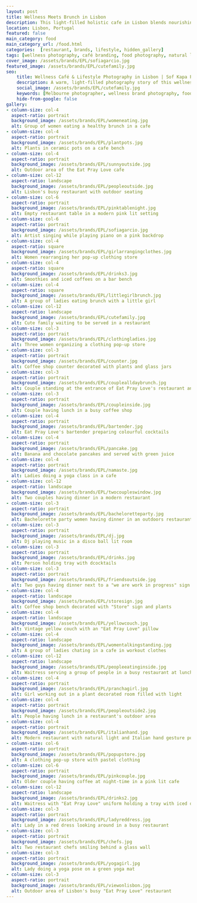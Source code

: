 ```yaml
---
layout: post
title: Wellness Meets Brunch in Lisbon
description: This light-filled holistic cafe in Lisbon blends nourishing food, soulful spaces, and restorative wellness classes. Through photography, we captured its warm atmosphere, vibrant brunches, and the calm energy that defines its brand. 
location: Lisbon, Portugal
featured: false
main_category: food
main_category_url: /food.html
categories:  [restaurant, brands, lifestyle, hidden_gallery]
tags: [wellness photography, café branding, food photography, natural light, Lisbon brunch, yoga studio, calm spaces, brand storytelling, lifestyle photography, slow living, Sof Kapa Photography]
cover_image: /assets/brands/EPL/sofiagarcio.jpg
featured_image: /assets/brands/EPL/cutefamily.jpg
seo:
    title: Wellness Café & Lifestyle Photography in Lisbon | Sof Kapa Photography
    description: A warm, light-filled photography story of this wellness café in Lisbon — capturing vibrant brunch moments, holistic branding, and the soul of Eat Pray Love’s serene space. 
    social_image: /assets/brands/EPL/cutefamily.jpg
    keywords: [Melbourne photographer, wellness brand photography, food photographer Lisbon, lifestyle café photos, yoga studio photography, restaurant branding, holistic cafe, Portugal photography]
    hide-from-google: false 
gallery:
- column-size: col-4
  aspect-ratio: portrait
  background_image: /assets/brands/EPL/womeneating.jpg
  alt: Group of women eating a healthy brunch in a cafe
- column-size: col-4
  aspect-ratio: portrait
  background_image: /assets/brands/EPL/plantpots.jpg
  alt: Plants in ceramic pots on a cafe bench
- column-size: col-4
  aspect-ratio: portrait
  background_image: /assets/brands/EPL/sunnyoutside.jpg
  alt: Outdoor area of the Eat Pray Love cafe
- column-size: col-12
  aspect-ratio: landscape
  background_image: /assets/brands/EPL/peopleoutside.jpg
  alt: Lisbon's busy restaurant with outdoor seating
- column-size: col-6
  aspect-ratio: portrait
  background_image: /assets/brands/EPL/pinktablenight.jpg
  alt: Empty restaurant table in a modern pink lit setting
- column-size: col-6
  aspect-ratio: portrait
  background_image: /assets/brands/EPL/sofiagarcio.jpg
  alt: Artist singing while playing piano on a pink backdrop
- column-size: col-4
  aspect-ratio: square
  background_image: /assets/brands/EPL/girlarrangingclothes.jpg
  alt: Women rearranging her pop-up clothing store 
- column-size: col-4
  aspect-ratio: square
  background_image: /assets/brands/EPL/drinks3.jpg
  alt: Smoothies and iced coffees on a bar bench
- column-size: col-4
  aspect-ratio: square
  background_image: /assets/brands/EPL/littlegirlbrunch.jpg
  alt: A group of ladies eating brunch with a little girl
- column-size: col-12
  aspect-ratio: landscape
  background_image: /assets/brands/EPL/cutefamily.jpg
  alt: Cute family waiting to be served in a restaurant
- column-size: col-3
  aspect-ratio: portrait
  background_image: /assets/brands/EPL/clothingladies.jpg
  alt: Three women organizing a clothing pop-up store
- column-size: col-3
  aspect-ratio: portrait
  background_image: /assets/brands/EPL/counter.jpg
  alt: Coffee shop counter decorated with plants and glass jars
- column-size: col-3
  aspect-ratio: portrait
  background_image: /assets/brands/EPL/couplealldaybrunch.jpg
  alt: Couple standing at the entrance of Eat Pray Love's restaurant and reading the menu
- column-size: col-3
  aspect-ratio: portrait
  background_image: /assets/brands/EPL/coupleinside.jpg
  alt: Couple having lunch in a busy coffee shop
- column-size: col-4
  aspect-ratio: portrait
  background_image: /assets/brands/EPL/bartender.jpg
  alt: Eat Pray Love's bartender preparing colourful cocktails
- column-size: col-4
  aspect-ratio: portrait
  background_image: /assets/brands/EPL/pancake.jpg
  alt: Banana and chocolate pancakes and served with green juice
- column-size: col-4
  aspect-ratio: portrait
  background_image: /assets/brands/EPL/namaste.jpg
  alt: Ladies doing a yoga class in a cafe
- column-size: col-12
  aspect-ratio: landscape
  background_image: /assets/brands/EPL/twocoupleswindow.jpg
  alt: Two couples having dinner in a modern restaurant
- column-size: col-3
  aspect-ratio: portrait
  background_image: /assets/brands/EPL/bacheloretteparty.jpg
  alt: Bachelorette party women having dinner in an outdoors restaurant
- column-size: col-3
  aspect-ratio: portrait
  background_image: /assets/brands/EPL/dj.jpg
  alt: Dj playing music in a disco ball lit room
- column-size: col-3
  aspect-ratio: portrait
  background_image: /assets/brands/EPL/drinks.jpg
  alt: Person holding tray with dcocktails
- column-size: col-3
  aspect-ratio: portrait
  background_image: /assets/brands/EPL/friendsoutside.jpg
  alt: Two guys having dinner next to a "we are work in progress" sign
- column-size: col-4
  aspect-ratio: landscape
  background_image: /assets/brands/EPL/storesign.jpg
  alt: Coffee shop bench decorated with "Store" sign and plants 
- column-size: col-4
  aspect-ratio: landscape
  background_image: /assets/brands/EPL/yellowcouch.jpg
  alt: Vintage yellow couch with an "Eat Pray Love" pillow
- column-size: col-4
  aspect-ratio: landscape
  background_image: /assets/brands/EPL/womentalkingstanding.jpg
  alt: A group of ladies chating in a cafe in workout clothes
- column-size: col-12
  aspect-ratio: landscape
  background_image: /assets/brands/EPL/peopleeatinginside.jpg
  alt: Waitress serving a group of people in a busy restaurant at lunchtime
- column-size: col-4
  aspect-ratio: portrait
  background_image: /assets/brands/EPL/pranchagirl.jpg
  alt: Girl working out in a plant decorated room filled with light
- column-size: col-4
  aspect-ratio: portrait
  background_image: /assets/brands/EPL/peopleoutside2.jpg
  alt: People having lunch in a restaurant's outdoor area
- column-size: col-4
  aspect-ratio: portrait
  background_image: /assets/brands/EPL/italianhand.jpg
  alt: Modern restaurant with natural light and Italian hand gesture poster
- column-size: col-6
  aspect-ratio: portrait
  background_image: /assets/brands/EPL/popupstore.jpg
  alt: A clothing pop-up store with pastel clothing
- column-size: col-6
  aspect-ratio: portrait
  background_image: /assets/brands/EPL/pinkcouple.jpg
  alt: Older couple having coffee at night-time in a pink lit cafe
- column-size: col-12
  aspect-ratio: landscape
  background_image: /assets/brands/EPL/drinks2.jpg
  alt: Waitress with "Eat Pray Love" uniform holding a tray with iced drinks
- column-size: col-3
  aspect-ratio: portrait
  background_image: /assets/brands/EPL/ladyreddress.jpg
  alt: Lady in a red dress looking around in a busy restaurant
- column-size: col-3
  aspect-ratio: portrait
  background_image: /assets/brands/EPL/chefs.jpg
  alt: Two restaurant chefs smiling behind a glass wall
- column-size: col-3
  aspect-ratio: portrait
  background_image: /assets/brands/EPL/yogagirl.jpg
  alt: Lady doing a yoga pose on a green yoga mat
- column-size: col-3
  aspect-ratio: portrait
  background_image: /assets/brands/EPL/viewonlisbon.jpg
  alt: Outdoor area of Lisbon's busy "Eat Pray Love" restaurant
---
```





